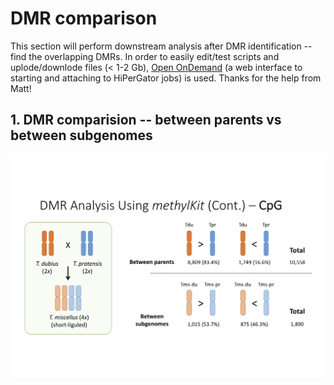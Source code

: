 # DMR comparison
This section will perform downstream analysis after DMR identification -- find the overlapping DMRs. In order to easily edit/test scripts and uplode/downlode files (< 1-2 Gb), [Open OnDemand](https://help.rc.ufl.edu/doc/Open_OnDemand) (a web interface to starting and attaching to HiPerGator jobs) is used. Thanks for the help from Matt!

## 1. DMR comparision -- between parents vs between subgenomes
<img src="https://github.com/GatorShan/Tragopogon-Methylation-Project/blob/master/SNPsplit/images/DMR_CpG_between-parents_between-subgenomes.png" width="600"/>
